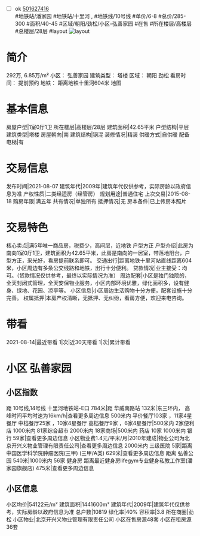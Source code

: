 - [ ] ok [501627416](https://bj.5i5j.com/ershoufang/501627416.html)  
 #地铁站/潘家园 #地铁站/十里河 ,  #地铁线/10号线
#单价/6-8 #总价/285-300 #面积/40-45   #区域/朝阳/劲松/小区-弘善家园 #在售 #所在楼层/高楼层 #总楼层/28层 #layout 
![layout](http://image2a.5i5j.com/bdir/layout/a401db97ee0d41dfaed8fbb153b822c7.jpg_P5.jpg) 
# 简介 
 292万,  6.85万/m² 
小区： 弘善家园
建筑类型： 塔楼
区域： 朝阳 劲松
看房时间： 提前预约
地铁： 距离地铁十里河604米 地图
# 基本信息 
 房屋户型|1室0厅1卫
所在楼层|高楼层/28层
建筑面积|42.65平米
户型结构|平层
建筑类型|塔楼
房屋朝向|南
建筑结构|钢混
装修情况|精装
供暖方式|自供暖
配备电梯|有
# 交易信息 
 发布时间|2021-08-07
建筑年代|2009年|建筑年代仅供参考，实际房龄以政府信息为准
产权性质|二类经适房（经管房）
规划用途|普通住宅
上次交易|2015-08-18
购房年限|满五年
共有情况|单独所有
抵押情况|无
房本备件|已上传房本照片
# 交易特色 
 核心卖点|满5年唯一商品房，税费少，高间层，近地铁 户型方正
户型介绍|此房为南向1室0厅1卫，建筑面积为42.65平米，此房是南向的一居室，带落地阳台，户型方正，采光好，看房提前联系即可。
交通出行|距离地铁十里河站直线距离604米，小区周边有多条公交线路和地铁，出行十分便利。
贷款情况|业主接受：均可。（贷款情况仅供参考，最终以实际情况为准）
周边配套|小区是独门独院的，全天封闭式管理，全天安保物业服务，小区内部环境优雅，绿化面积多，设有健身、绿地、花园、凉亭等。
小区信息|小区周边生活购物十分方便，配套设施十分完善。
权属抵押|本房产权清晰，无抵押、无纠纷，看房方便，欢迎来电咨询。
# 带看 
 2021-08-14|最近带看	 1|次|近30天带看	 1|次|累计带看
# 小区 弘善家园
## 小区指数 
 距 10号线,14号线 十里河地铁站-E口 784米|距 华威南路站 132米|东三环内， 高峰时间平均时速为16km/h|查看更多周边信息
500米内 平价餐厅103家 ，11家4星餐厅
中档餐厅25家 ，10家4星餐厅
高档餐厅9家 ，6家4星餐厅|500米内 2家便利店
1000米内 81家综合超市
2000米内 18家商场|500米内 药店 10家
1000米内 银行 59家|查看更多周边信息
小区物业费1.4元/平米/月|2010年建成|物业公司为北京开兴义物业管理有限责任公司|查看更多周边信息
2000米内 三级医院 5家|距离 中国医学科学院肿瘤医院(三甲) (三甲/A类) 629米|查看更多周边信息
距离 弘善公园 540米|1000米内 56家 健身房
距离最近健身房lifegym专业健身私教工作室(潘家园旗舰店) 475米|查看更多周边信息
## 小区信息 
 小区均价|54122元/m²
建筑面积|1441600m²
建筑年代|2009年|建筑年代仅供参考，实际房龄以政府信息为准
总户数|10819
绿化率|40%
容积率|3.8
所在商圈|劲松
小区物业|北京开兴义物业管理有限责任公司
小区在售房源48套
小区在租房源36套
